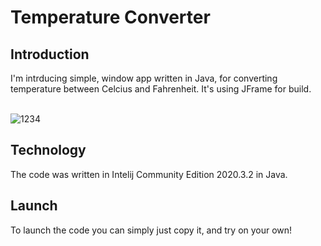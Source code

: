 <h1>Temperature Converter</h1>

<h2> Introduction </h2>
I'm intrducing simple, window app written in Java, for converting temperature between Celcius and Fahrenheit. It's using JFrame for build.
<br>
<br> 

  ![1234](https://user-images.githubusercontent.com/79585446/120247490-e7bec980-c273-11eb-8c7e-ba5c2e176959.png) 




<h2> Technology </h2>
The code was written in Intelij Community Edition 2020.3.2 in Java.

<h2> Launch </h2>
To launch the code you can simply just copy it, and try on your own!
